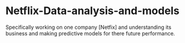 # Netflix-Data-analysis-and-models
Specifically working on one company [Netfix] and understanding its business and making predictive models for there future performance.
